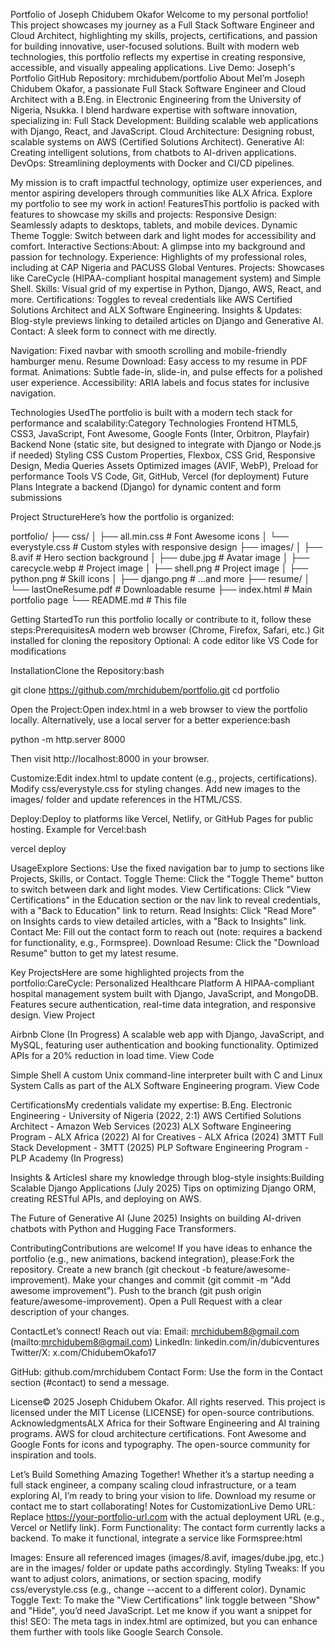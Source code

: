  Portfolio of Joseph Chidubem Okafor Welcome to my personal portfolio!  This project showcases my journey as a Full Stack Software Engineer and Cloud Architect, highlighting my skills, projects, certifications, and passion for building innovative, user-focused solutions. Built with modern web technologies, this portfolio reflects my expertise in creating responsive, accessible, and visually appealing applications. Live Demo: Joseph's Portfolio
 GitHub Repository: mrchidubem/portfolio About MeI’m Joseph Chidubem Okafor, a passionate Full Stack Software Engineer and Cloud Architect with a B.Eng. in Electronic Engineering from the University of Nigeria, Nsukka. I blend hardware expertise with software innovation, specializing in: Full Stack Development: Building scalable web applications with Django, React, and JavaScript.
 Cloud Architecture: Designing robust, scalable systems on AWS (Certified Solutions Architect).
 Generative AI: Creating intelligent solutions, from chatbots to AI-driven applications.
 DevOps: Streamlining deployments with Docker and CI/CD pipelines.

My mission is to craft impactful technology, optimize user experiences, and mentor aspiring developers through communities like ALX Africa. Explore my portfolio to see my work in action!  FeaturesThis portfolio is packed with features to showcase my skills and projects: Responsive Design: Seamlessly adapts to desktops, tablets, and mobile devices.
 Dynamic Theme Toggle: Switch between dark and light modes for accessibility and comfort.
 Interactive Sections:About: A glimpse into my background and passion for technology.
Experience: Highlights of my professional roles, including at CAP Nigeria and PACUSS Global Ventures.
Projects: Showcases like CareCycle (HIPAA-compliant hospital management system) and Simple Shell.
Skills: Visual grid of my expertise in Python, Django, AWS, React, and more.
Certifications: Toggles to reveal credentials like AWS Certified Solutions Architect and ALX Software Engineering.
Insights & Updates: Blog-style previews linking to detailed articles on Django and Generative AI.
Contact: A sleek form to connect with me directly.

 Navigation: Fixed navbar with smooth scrolling and mobile-friendly hamburger menu.
 Resume Download: Easy access to my resume in PDF format.
 Animations: Subtle fade-in, slide-in, and pulse effects for a polished user experience.
 Accessibility: ARIA labels and focus states for inclusive navigation.

 Technologies UsedThe portfolio is built with a modern tech stack for performance and scalability:Category
Technologies
Frontend
HTML5, CSS3, JavaScript, Font Awesome, Google Fonts (Inter, Orbitron, Playfair)
Backend
None (static site, but designed to integrate with Django or Node.js if needed)
Styling
CSS Custom Properties, Flexbox, CSS Grid, Responsive Design, Media Queries
Assets
Optimized images (AVIF, WebP), Preload for performance
Tools
VS Code, Git, GitHub, Vercel (for deployment)
Future Plans
Integrate a backend (Django) for dynamic content and form submissions

 Project StructureHere’s how the portfolio is organized:

portfolio/
├── css/
│   ├── all.min.css           # Font Awesome icons
│   └── everystyle.css        # Custom styles with responsive design
├── images/
│   ├── 8.avif                # Hero section background
│   ├── dube.jpg              # Avatar image
│   ├── carecycle.webp        # Project image
│   ├── shell.png             # Project image
│   ├── python.png            # Skill icons
│   ├── django.png            # ...and more
├── resume/
│   └── lastOneResume.pdf     # Downloadable resume
├── index.html                # Main portfolio page
└── README.md                 # This file

 Getting StartedTo run this portfolio locally or contribute to it, follow these steps:PrerequisitesA modern web browser (Chrome, Firefox, Safari, etc.)
Git installed for cloning the repository
Optional: A code editor like VS Code for modifications

InstallationClone the Repository:bash

git clone https://github.com/mrchidubem/portfolio.git
cd portfolio

Open the Project:Open index.html in a web browser to view the portfolio locally.
Alternatively, use a local server for a better experience:bash

python -m http.server 8000

Then visit http://localhost:8000 in your browser.

Customize:Edit index.html to update content (e.g., projects, certifications).
Modify css/everystyle.css for styling changes.
Add new images to the images/ folder and update references in the HTML/CSS.

Deploy:Deploy to platforms like Vercel, Netlify, or GitHub Pages for public hosting.
Example for Vercel:bash

vercel deploy

 UsageExplore Sections: Use the fixed navigation bar to jump to sections like Projects, Skills, or Contact.
Toggle Theme: Click the "Toggle Theme" button to switch between dark and light modes.
View Certifications: Click "View Certifications" in the Education section or the nav link to reveal credentials, with a "Back to Education" link to return.
Read Insights: Click "Read More" on Insights cards to view detailed articles, with a "Back to Insights" link.
Contact Me: Fill out the contact form to reach out (note: requires a backend for functionality, e.g., Formspree).
Download Resume: Click the "Download Resume" button to get my latest resume.

 Key ProjectsHere are some highlighted projects from the portfolio:CareCycle: Personalized Healthcare Platform A HIPAA-compliant hospital management system built with Django, JavaScript, and MongoDB.
Features secure authentication, real-time data integration, and responsive design.
 View Project

Airbnb Clone (In Progress) A scalable web app with Django, JavaScript, and MySQL, featuring user authentication and booking functionality.
Optimized APIs for a 20% reduction in load time.
 View Code

Simple Shell A custom Unix command-line interpreter built with C and Linux System Calls as part of the ALX Software Engineering program.
 View Code

 CertificationsMy credentials validate my expertise: B.Eng. Electronic Engineering - University of Nigeria (2022, 2:1)
 AWS Certified Solutions Architect - Amazon Web Services (2023)
 ALX Software Engineering Program - ALX Africa (2022)
 AI for Creatives - ALX Africa (2024)
 3MTT Full Stack Development - 3MTT (2025)
 PLP Software Engineering Program - PLP Academy (In Progress)

 Insights & ArticlesI share my knowledge through blog-style insights:Building Scalable Django Applications (July 2025) Tips on optimizing Django ORM, creating RESTful APIs, and deploying on AWS.

The Future of Generative AI (June 2025) Insights on building AI-driven chatbots with Python and Hugging Face Transformers.

 ContributingContributions are welcome! If you have ideas to enhance the portfolio (e.g., new animations, backend integration), please:Fork the repository.
Create a new branch (git checkout -b feature/awesome-improvement).
Make your changes and commit (git commit -m "Add awesome improvement").
Push to the branch (git push origin feature/awesome-improvement).
Open a Pull Request with a clear description of your changes.

 ContactLet’s connect! Reach out via: Email: mrchidubem8@gmail.com (mailto:mrchidubem8@gmail.com)
 LinkedIn: linkedin.com/in/dubicventures
 Twitter/X: x.com/ChidubemOkafo17

 GitHub: github.com/mrchidubem
 Contact Form: Use the form in the Contact section (#contact) to send a message.

 License&copy; 2025 Joseph Chidubem Okafor. All rights reserved.
This project is licensed under the MIT License (LICENSE) for open-source contributions. AcknowledgmentsALX Africa for their Software Engineering and AI training programs.
AWS for cloud architecture certifications.
Font Awesome and Google Fonts for icons and typography.
The open-source community for inspiration and tools. 

Let’s Build Something Amazing Together!
Whether it’s a startup needing a full stack engineer, a company scaling cloud infrastructure, or a team exploring AI, I’m ready to bring your vision to life. Download my resume or contact me to start collaborating! 
Notes for CustomizationLive Demo URL: Replace https://your-portfolio-url.com with the actual deployment URL (e.g., Vercel or Netlify link).
Form Functionality: The contact form currently lacks a backend. To make it functional, integrate a service like Formspree:html

<form action="https://formspree.io/f/your-form-id" method="POST">

Images: Ensure all referenced images (images/8.avif, images/dube.jpg, etc.) are in the images/ folder or update paths accordingly.
Styling Tweaks: If you want to adjust colors, animations, or section spacing, modify css/everystyle.css (e.g., change --accent to a different color).
Dynamic Toggle Text: To make the "View Certifications" link toggle between "Show" and "Hide", you’d need JavaScript. Let me know if you want a snippet for this!
SEO: The meta tags in index.html are optimized, but you can enhance them further with tools like Google Search Console.



